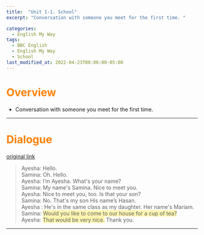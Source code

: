 ```yaml
---
title:  "Unit 1-1. School"
excerpt: "Conversation with someone you meet for the first time. "

categories:
  - English My Way
tags:
  - BBC English
  - English My Way
  - School
last_modified_at: 2022-04-23T08:06:00-05:00
---
```

<!--
%% color
%% 주황색 : <span style="color:#FF8000"></span>
%% 파란색 : <span style="color:#0000FF"></span>
%% 빨간색 : <span style="color:#FF0000"></span>
%% 초록색 : <span style="color:#00FF00"></span>
%% 보라색 : <span style="color:#9A2EFE"></span>

%% 노란 형광펜 : <span style='background-color:#fff5b1'> </span>

%% URL : [title](link)
-->

# <span style="color:#FF8000">Overview</span>
- Conversation with someone you meet for the first time.  
  
----

# <span style="color:#FF8000">Dialogue</span>
[original link](https://www.bbc.co.uk/learningenglish/english/course/emw/unit-1/session-1/activity-3)
> Ayesha: Hello.  
Samina: Oh. Hello.  
Ayesha: I’m Ayesha. What's your name?  
Samina: My name's Samina. Nice to meet you.  
Ayesha: Nice to meet you, too. Is that your son?  
Samina: No. That's my son His name’s Hasan.  
Ayesha : He's in the same class as my daughter. Her name's Mariam.  
Samina: <span style='background-color:#fff5b1'>Would you like to come to our house for a cup of tea?</span>  
Ayesha: <span style='background-color:#fff5b1'>That would be very nice.</span> Thank you.  
  
----




